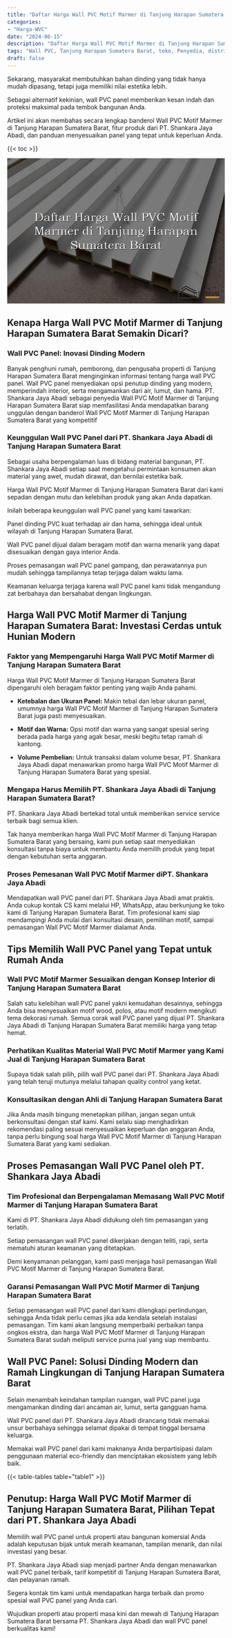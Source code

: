```yaml
---
title: "Daftar Harga Wall PVC Motif Marmer di Tanjung Harapan Sumatera Barat"
categories: 
- "Harga-WVC"
date: "2024-06-15"
description: "Daftar Harga Wall PVC Motif Marmer di Tanjung Harapan Sumatera Barat untuk tempat tinggal, perkantoran, dan toko. Panel unggulan, pilihan motif, variasi warna elegan, dengan jasa pemasangan oleh tim profesional serta jaminan resmi!|Layanan distribusi Wall PVC Motif Marmer di Tanjung Harapan Sumatera Barat untuk kebutuhan hunian, perkantoran, maupun toko, beserta material unggulan dan penempatan oleh teknisi ahli dan garansi resmi.|Solusi Wall PVC Motif Marmer di Tanjung Harapan Sumatera Barat yang terbukti bagi rumah, perkantoran, serta ritel, dengan produk unggulan dan penempatan dikerjakan oleh teknisi ahli serta kepastian resmi.|Distribusi Wall PVC Motif Marmer di Tanjung Harapan Sumatera Barat bagi rumah, office, dan ritel, beserta produk terbaik dan penempatan dikerjakan oleh teknisi berpengalaman, dilengkapi dengan kepastian resmi.}"
tags: "Wall PVC, Tanjung Harapan Sumatera Barat, toko, Penyedia, distributor"
draft: false
---
```


Sekarang, masyarakat membutuhkan bahan dinding yang tidak hanya mudah dipasang, tetapi juga memiliki nilai estetika lebih.

Sebagai alternatif kekinian, wall PVC panel memberikan kesan indah dan proteksi maksimal pada tembok bangunan Anda.

Artikel ini akan membahas secara lengkap banderol Wall PVC Motif Marmer di Tanjung Harapan Sumatera Barat, fitur produk dari PT. Shankara Jaya Abadi, dan panduan menyesuaikan panel yang tepat untuk keperluan Anda.

{{< toc >}}

![Daftar Harga Wall PVC Motif Marmer di Tanjung Harapan Sumatera Barat](/images/Harga-WVC/Daftar-Harga-Wall-PVC-Motif-Marmer-di-Tanjung-Harapan-Sumatera-Barat.png)


## Kenapa Harga Wall PVC Motif Marmer di Tanjung Harapan Sumatera Barat Semakin Dicari?

### Wall PVC Panel: Inovasi Dinding Modern

Banyak penghuni rumah, pemborong, dan pengusaha properti di Tanjung Harapan Sumatera Barat menginginkan informasi tentang harga wall PVC panel. Wall PVC panel menyediakan opsi penutup dinding yang modern, memperindah interior, serta mengamankan dari air, lumut, dan hama. PT. Shankara Jaya Abadi sebagai penyedia Wall PVC Motif Marmer di Tanjung Harapan Sumatera Barat siap memfasilitasi Anda mendapatkan barang unggulan dengan banderol Wall PVC Motif Marmer di Tanjung Harapan Sumatera Barat yang kompetitif

### Keunggulan Wall PVC Panel dari PT. Shankara Jaya Abadi di Tanjung Harapan Sumatera Barat

Sebagai usaha berpengalaman luas di bidang material bangunan, PT. Shankara Jaya Abadi setiap saat mengetahui permintaan konsumen akan material yang awet, mudah dirawat, dan bernilai estetika baik.

Harga Wall PVC Motif Marmer di Tanjung Harapan Sumatera Barat dari kami sepadan dengan mutu dan kelebihan produk yang akan Anda dapatkan.

Inilah beberapa keunggulan wall PVC panel yang kami tawarkan:

Panel dinding PVC kuat terhadap air dan hama, sehingga ideal untuk wilayah di Tanjung Harapan Sumatera Barat.

Wall PVC panel dijual dalam beragam motif dan warna menarik yang dapat disesuaikan dengan gaya interior Anda.

Proses pemasangan wall PVC panel gampang, dan perawatannya pun mudah sehingga tampilannya tetap terjaga dalam waktu lama.

Keamanan keluarga terjaga karena wall PVC panel kami tidak mengandung zat berbahaya dan bersahabat dengan lingkungan.

## Harga Wall PVC Motif Marmer di Tanjung Harapan Sumatera Barat: Investasi Cerdas untuk Hunian Modern

### Faktor yang Mempengaruhi Harga Wall PVC Motif Marmer di Tanjung Harapan Sumatera Barat

Harga Wall PVC Motif Marmer di Tanjung Harapan Sumatera Barat dipengaruhi oleh beragam faktor penting yang wajib Anda pahami.

- **Ketebalan dan Ukuran Panel:** Makin tebal dan lebar ukuran panel, umumnya harga Wall PVC Motif Marmer di Tanjung Harapan Sumatera Barat juga pasti menyesuaikan.

- **Motif dan Warna:** Opsi motif dan warna yang sangat spesial sering berada pada harga yang agak besar, meski begitu tetap ramah di kantong.

- **Volume Pembelian:** Untuk transaksi dalam volume besar, PT. Shankara Jaya Abadi dapat menawarkan promo harga Wall PVC Motif Marmer di Tanjung Harapan Sumatera Barat yang spesial.

### Mengapa Harus Memilih PT. Shankara Jaya Abadi di Tanjung Harapan Sumatera Barat?

PT. Shankara Jaya Abadi bertekad total untuk memberikan service service terbaik bagi semua klien.

Tak hanya memberikan harga Wall PVC Motif Marmer di Tanjung Harapan Sumatera Barat yang bersaing, kami pun setiap saat menyediakan konsultasi tanpa biaya untuk membantu Anda memilih produk yang tepat dengan kebutuhan serta anggaran.

### Proses Pemesanan Wall PVC Motif Marmer diPT. Shankara Jaya Abadi

Mendapatkan wall PVC panel dari PT. Shankara Jaya Abadi amat praktis. Anda cukup kontak CS kami melalui HP, WhatsApp, atau berkunjung ke toko kami di Tanjung Harapan Sumatera Barat. Tim profesional kami siap mendampingi Anda mulai dari konsultasi desain, pemilihan motif, sampai pemasangan Wall PVC Motif Marmer dialamat Anda.

## Tips Memilih Wall PVC Panel yang Tepat untuk Rumah Anda

### Wall PVC Motif Marmer Sesuaikan dengan Konsep Interior di Tanjung Harapan Sumatera Barat

Salah satu kelebihan wall PVC panel yakni kemudahan desainnya, sehingga Anda bisa menyesuaikan motif wood, polos, atau motif modern mengikuti tema dekorasi rumah. Semua corak wall PVC panel yang dijual PT. Shankara Jaya Abadi di Tanjung Harapan Sumatera Barat memiliki harga yang tetap hemat.

### Perhatikan Kualitas Material Wall PVC Motif Marmer yang Kami Jual di Tanjung Harapan Sumatera Barat

Supaya tidak salah pilih, pilih wall PVC panel dari PT. Shankara Jaya Abadi yang telah teruji mutunya melalui tahapan quality control yang ketat.

### Konsultasikan dengan Ahli di Tanjung Harapan Sumatera Barat

Jika Anda masih bingung menetapkan pilihan, jangan segan untuk berkonsultasi dengan staf kami. Kami selalu siap menghadirkan rekomendasi paling sesuai menyesuaikan keperluan dan anggaran Anda, tanpa perlu bingung soal harga Wall PVC Motif Marmer di Tanjung Harapan Sumatera Barat yang kami sediakan.

## Proses Pemasangan Wall PVC Panel oleh PT. Shankara Jaya Abadi

### Tim Profesional dan Berpengalaman Memasang Wall PVC Motif Marmer di Tanjung Harapan Sumatera Barat

Kami di PT. Shankara Jaya Abadi didukung oleh tim pemasangan yang terlatih.

Setiap pemasangan wall PVC panel dikerjakan dengan teliti, rapi, serta mematuhi aturan keamanan yang ditetapkan.

Demi kenyamanan pelanggan, kami pasti menjaga hasil pemasangan Wall PVC Motif Marmer di Tanjung Harapan Sumatera Barat.

### Garansi Pemasangan Wall PVC Motif Marmer di Tanjung Harapan Sumatera Barat

Setiap pemasangan wall PVC panel dari kami dilengkapi perlindungan, sehingga Anda tidak perlu cemas jika ada kendala setelah instalasi pemasangan. Tim kami akan langsung memperbaiki perbaikan tanpa ongkos ekstra, dan harga Wall PVC Motif Marmer di Tanjung Harapan Sumatera Barat sudah meliputi service purna jual yang siap membantu.

## Wall PVC Panel: Solusi Dinding Modern dan Ramah Lingkungan di Tanjung Harapan Sumatera Barat

Selain menambah keindahan tampilan ruangan, wall PVC panel juga mengamankan dinding dari ancaman air, lumut, serta gangguan hama.

Wall PVC panel dari PT. Shankara Jaya Abadi dirancang tidak memakai unsur berbahaya sehingga selamat dipakai di tempat tinggal bersama keluarga.

Memakai wall PVC panel dari kami maknanya Anda berpartisipasi dalam penggunaan material eco-friendly dan menciptakan ekosistem yang lebih baik.

{{< table-tables table="table1" >}}

## Penutup: Harga Wall PVC Motif Marmer di Tanjung Harapan Sumatera Barat, Pilihan Tepat dari PT. Shankara Jaya Abadi

Memilih wall PVC panel untuk properti atau bangunan komersial Anda adalah keputusan bijak untuk meraih keamanan, tampilan menarik, dan nilai investasi yang besar.

PT. Shankara Jaya Abadi siap menjadi partner Anda dengan menawarkan wall PVC panel terbaik, tarif kompetitif di Tanjung Harapan Sumatera Barat, dan pelayanan ramah.

Segera kontak tim kami untuk mendapatkan harga terbaik dan promo spesial wall PVC panel yang Anda cari.

Wujudkan properti atau properti masa kini dan mewah di Tanjung Harapan Sumatera Barat bersama PT. Shankara Jaya Abadi dan wall PVC panel berkualitas kami!